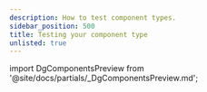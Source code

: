 ```yaml
---
description: How to test component types.
sidebar_position: 500
title: Testing your component type
unlisted: true
---
```


import DgComponentsPreview from '@site/docs/partials/\_DgComponentsPreview.md';

<DgComponentsPreview />
